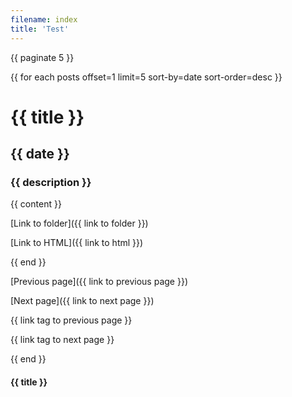 ```yaml
---
filename: index
title: 'Test'
---
```


{{ paginate 5 }}

{{ for each posts offset=1 limit=5 sort-by=date sort-order=desc }}

# {{ title }}

## {{ date }}

### {{ description }}

{{ content }}

[Link to folder]({{ link to folder }})

[Link to HTML]({{ link to html }})

{{ end }}

[Previous page]({{ link to previous page }})

[Next page]({{ link to next page }})

{{ link tag to previous page }}

{{ link tag to next page }}

{{ end }}

#### {{ title }}
